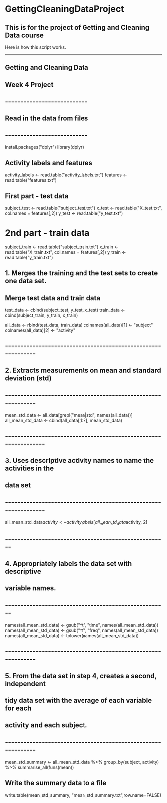 # GettingCleaningDataProject
This is for the project of Getting and Cleaning Data course
-------
Here is how this script works.
____________
## Getting and Cleaning Data
## Week 4 Project
## 
## ---------------------------
## Read in the data from files
## ---------------------------

install.packages("dplyr")
library(dplyr)

## Activity labels and features
activity_labels <- read.table("activity_labels.txt")
features <- read.table("features.txt")

## First part - test data
subject_test <- read.table("subject_test.txt")
x_test <- read.table("X_test.txt", col.names = features[,2])
y_test <- read.table("y_test.txt")

# 2nd part - train data
subject_train <- read.table("subject_train.txt")
x_train <- read.table("X_train.txt", col.names = features[,2])
y_train <- read.table("y_train.txt")

##
## 1. Merges the training and the test sets to create one data set.
##

## Merge test data and train data

test_data <- cbind(subject_test, y_test, x_test)
train_data <- cbind(subject_train, y_train, x_train)

all_data <- rbind(test_data, train_data)
colnames(all_data)[1] <- "subject"
colnames(all_data)[2] <- "activity"

## -------------------------------------------------------------
## 2. Extracts measurements on mean and standard deviation (std)
## -------------------------------------------------------------
mean_std_data <- all_data[grepl("mean|std", names(all_data))]
all_mean_std_data <- cbind(all_data[,1:2], mean_std_data)

## ----------------------------------------------------------------
## 3. Uses descriptive activity names to name the activities in the 
##    data set
## ----------------------------------------------------------------
all_mean_std_data$activity <- activity_labels[all_mean_std_data$activity, 2]

## -----------------------------------------------------
## 4. Appropriately labels the data set with descriptive 
##    variable names.
## -----------------------------------------------------

names(all_mean_std_data) <- gsub("^t", "time", names(all_mean_std_data))
names(all_mean_std_data) <- gsub("^f", "freq", names(all_mean_std_data))
names(all_mean_std_data) <- tolower(names(all_mean_std_data))

## -------------------------------------------------------------
## 5. From the data set in step 4, creates a second, independent
##    tidy data set with the average of each variable for each 
##    activity and each subject.
## -------------------------------------------------------------

mean_std_summary <- all_mean_std_data %>%
    group_by(subject, activity) %>%
    summarise_all(funs(mean))

## Write the summary data to a file
write.table(mean_std_summary, "mean_std_summary.txt",row.name=FALSE)


